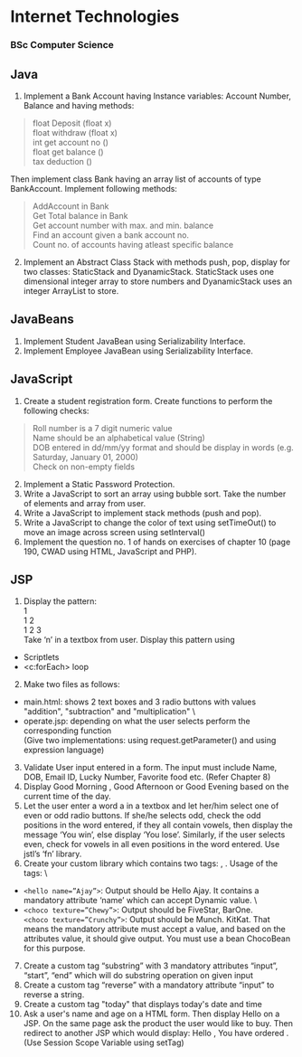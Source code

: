 # Internet Technologies
### BSc Computer Science
## Java
1. Implement a Bank Account having Instance variables: Account Number, Balance and having methods:
> float Deposit (float x) \
> float withdraw (float x) \
> int get account no () \
> float get balance () \
> tax deduction ()

Then implement class Bank having an array list of accounts of type BankAccount. Implement following methods:
> AddAccount in Bank \
> Get Total balance in Bank \
> Get account number with max. and min. balance \
> Find an account given a bank account no. \
> Count no. of accounts having atleast specific balance

2. Implement an Abstract Class Stack with methods push, pop, display for two classes:
StaticStack and DyanamicStack. StaticStack uses one dimensional integer array to store
numbers and DyanamicStack uses an integer ArrayList to store. 

## JavaBeans
1. Implement Student JavaBean using Serializability Interface.
2. Implement Employee JavaBean using Serializability Interface.

## JavaScript
1. Create a student registration form. Create functions to perform the following checks:
> Roll number is a 7 digit numeric value \
> Name should be an alphabetical value (String) \
> DOB entered in dd/mm/yy format and should be display in words (e.g. Saturday, January 01, 2000) \
> Check on non-empty fields
2. Implement a Static Password Protection.
3. Write a JavaScript to sort an array using bubble sort. Take the number of elements and
array from user.
4. Write a JavaScript to implement stack methods (push and pop).
5. Write a JavaScript to change the color of text using setTimeOut() to move an image across screen using setInterval()
6. Implement the question no. 1 of hands on exercises of chapter 10 (page 190, CWAD using HTML, JavaScript and PHP).

## JSP
1. Display the pattern: \
1 \
1 2 \
1 2 3 \
Take ‘n’ in a textbox from user. Display this pattern using
- Scriptlets
- <c:forEach> loop
2. Make two files as follows:
- main.html: shows 2 text boxes and 3 radio buttons with values "addition", "subtraction" and "multiplication"
\
- operate.jsp: depending on what the user selects perform the corresponding function
\
(Give two implementations: using request.getParameter() and using expression language)
3. Validate User input entered in a form. The input must include Name, DOB, Email ID, Lucky Number, Favorite food etc. (Refer Chapter 8)
4. Display Good Morning <uname>, Good Afternoon <uname> or Good Evening <uname> based on the current time of the day.
5. Let the user enter a word a in a textbox and let her/him select one of even or odd radio buttons. If she/he selects odd, check the odd positions in the word entered, if they all contain vowels, then display the message ‘You win’, else display ‘You lose’. Similarly, if the user selects even, check for vowels in all even positions in the word entered. Use jstl’s ‘fn’ library.
6. Create your custom library which contains two tags: <hello>, <choco>. Usage of the tags:
\
- ``` <hello name=”Ajay”> ```: Output should be Hello Ajay. It contains a mandatory
attribute ‘name’ which can accept Dynamic value.
\
- ``` <choco texture=”Chewy”> ```: Output should be FiveStar, BarOne.
\
``` <choco texture=”Crunchy”> ```: Output should be Munch. KitKat. That means the mandatory attribute must accept a value, and based on the attributes value, it should give output. You must use a bean ChocoBean for this purpose.
7. Create a custom tag “substring” with 3 mandatory attributes “input”, “start”, “end” which will do substring operation on given input
8. Create a custom tag “reverse” with a mandatory attribute “input” to reverse a string.
9. Create a custom tag "today" that displays today's date and time
10. Ask a user's name and age on a HTML form. Then display Hello <uname> on a JSP. On the same page ask the product the user would like to buy. Then redirect to another JSP which would display: Hello <uname>, You have ordered <product>. (Use Session Scope Variable using setTag)
